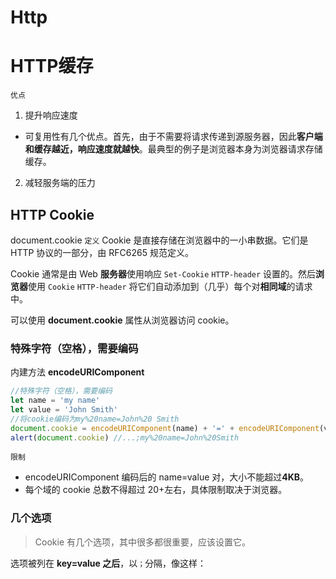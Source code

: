 # Http


# HTTP缓存

`优点`
1. 提升响应速度
  - 可复用性有几个优点。首先，由于不需要将请求传递到源服务器，因此**客户端和缓存越近，响应速度就越快**。最典型的例子是浏览器本身为浏览器请求存储缓存。
2. 减轻服务端的压力

## HTTP Cookie

document.cookie
`定义`
Cookie 是直接存储在浏览器中的一小串数据。它们是 HTTP 协议的一部分，由 RFC6265 规范定义。

Cookie 通常是由 Web **服务器**使用响应 `Set-Cookie` `HTTP-header` 设置的。然后**浏览器**使用 `Cookie` `HTTP-header` 将它们自动添加到（几乎）每个对**相同域**的请求中。

可以使用 **document.cookie** 属性从浏览器访问 cookie。

### 特殊字符（空格），需要编码

内建方法 **encodeURIComponent**

```js
//特殊字符（空格），需要编码
let name = 'my name'
let value = 'John Smith'
//将cookie编码为my%20name=John%20 Smith
document.cookie = encodeURIComponent(name) + '=' + encodeURIComponent(value)
alert(document.cookie) //...;my%20name=John%20Smith
```

`限制`

- encodeURIComponent 编码后的 name=value 对，大小不能超过**4KB**。
- 每个域的 cookie 总数不得超过 20+左右，具体限制取决于浏览器。

### 几个选项

> Cookie 有几个选项，其中很多都很重要，应该设置它。

选项被列在 **key=value 之后**，以`；`分隔，像这样：
